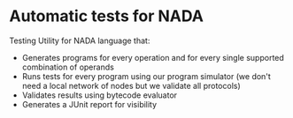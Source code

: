 # Automatic tests for NADA

Testing Utility for NADA language that:
- Generates programs for every operation and for every single supported combination of operands
- Runs tests for every program using our program simulator (we don't need a local network of nodes but we validate all protocols)
- Validates results using bytecode evaluator
- Generates a JUnit report for visibility

